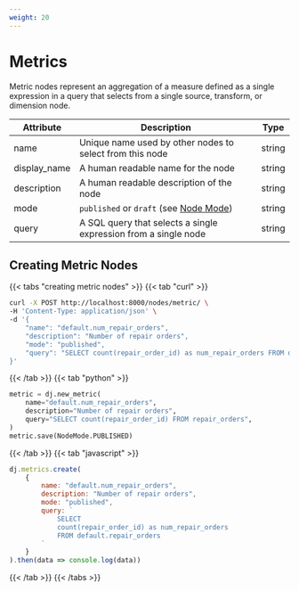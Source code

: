 ```yaml
---
weight: 20
---
```


# Metrics

Metric nodes represent an aggregation of a measure defined as a single expression in a query that selects from
a single source, transform, or dimension node.

| Attribute    | Description                                                                                 | Type   |
|--------------|---------------------------------------------------------------------------------------------|--------|
| name         | Unique name used by other nodes to select from this node                                    | string |
| display_name | A human readable name for the node                                                          | string |
| description  | A human readable description of the node                                                    | string |
| mode         | `published` or `draft` (see [Node Mode](../../../dj-concepts/node-dependencies/#node-mode)) | string |
| query        | A SQL query that selects a single expression from a single node                             | string |

## Creating Metric Nodes

{{< tabs "creating metric nodes" >}}
{{< tab "curl" >}}
```sh
curl -X POST http://localhost:8000/nodes/metric/ \
-H 'Content-Type: application/json' \
-d '{
    "name": "default.num_repair_orders",
    "description": "Number of repair orders",
    "mode": "published",
    "query": "SELECT count(repair_order_id) as num_repair_orders FROM default.repair_orders"
}'
```
{{< /tab >}}
{{< tab "python" >}}

```py
metric = dj.new_metric(
    name="default.num_repair_orders",
    description="Number of repair orders",
    query="SELECT count(repair_order_id) FROM repair_orders",
)
metric.save(NodeMode.PUBLISHED)
```
{{< /tab >}}
{{< tab "javascript" >}}
```js
dj.metrics.create(
    {
        name: "default.num_repair_orders",
        description: "Number of repair orders",
        mode: "published",
        query: `
            SELECT
            count(repair_order_id) as num_repair_orders
            FROM default.repair_orders
        `
    }
).then(data => console.log(data))
```
{{< /tab >}}
{{< /tabs >}}
